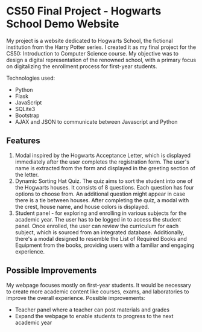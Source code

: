 # CS50 Final Project - Hogwarts School Demo Website

My project is a website dedicated to Hogwarts School, the fictional institution from the Harry Potter series. I created it as my final project for the CS50: Introduction to Computer Science course. My objective was to design a digital representation of the renowned school, with a primary focus on digitalizing the enrollment process for first-year students.

Technologies used:
* Python
* Flask
* JavaScript
* SQLite3
* Bootstrap
* AJAX and JSON to communicate between Javascript and Python

## Features
1. Modal inspired by the Hogwarts Acceptance Letter, which is displayed immediately after the user completes the registration form. The user's name is extracted from the form and displayed in the greeting section of the letter.
2. Dynamic Sorting Hat Quiz. The quiz aims to sort the student into one of the Hogwarts houses. It consists of 8 questions. Each question has four options to choose from. An additional question might appear in case there is a tie between houses. After completing the quiz, a modal with the crest, house name, and house colors is displayed.
3. Student panel - for exploring and enrolling in various subjects for the academic year. The user has to be logged in to access the student panel. Once enrolled, the user can review the curriculum for each subject, which is sourced from an integrated database. Additionally, there's a modal designed to resemble the List of Required Books and Equipment from the books, providing users with a familiar and engaging experience.

## Possible Improvements
My webpage focuses mostly on first-year students. It would be necessary to create more academic content like courses, exams, and laboratories to improve the overall experience. Possible improvements:

* Teacher panel where a teacher can post materials and grades
* Expand the webpage to enable students to progress to the next academic year